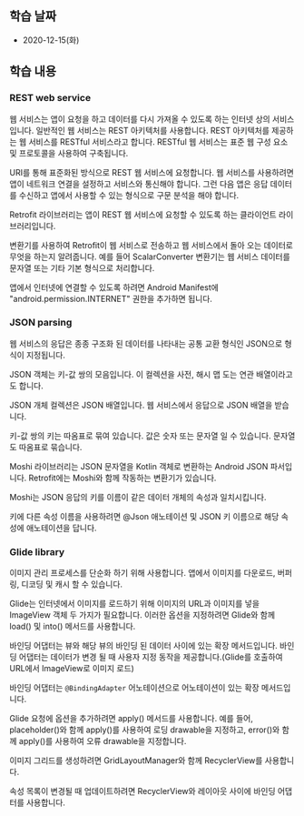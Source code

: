 ## 학습 날짜

* 2020-12-15(화)

## 학습 내용

### REST web service

웹 서비스는 앱이 요청을 하고 데이터를 다시 가져올 수 있도록 하는 인터넷 상의 서비스입니다.
일반적인 웹 서비스는 REST 아키텍처를 사용합니다. REST 아키텍처를 제공하는 웹 서비스를 RESTful 서비스라고 합니다. RESTful 웹 서비스는 표준 웹 구성 요소 및 프로토콜을 사용하여 구축됩니다.

URI를 통해 표준화된 방식으로 REST 웹 서비스에 요청합니다.
웹 서비스를 사용하려면 앱이 네트워크 연결을 설정하고 서비스와 통신해야 합니다. 그런 다음 앱은 응답 데이터를 수신하고 앱에서 사용할 수 있는 형식으로 구문 분석을 해야 합니다.

Retrofit 라이브러리는 앱이 REST 웹 서비스에 요청할 수 있도록 하는 클라이언트 라이브러리입니다.

변환기를 사용하여 Retrofit이 웹 서비스로 전송하고 웹 서비스에서 돌아 오는 데이터로 무엇을 하는지 알려줍니다. 예를 들어 ScalarConverter 변환기는 웹 서비스 데이터를 문자열 또는 기타 기본 형식으로 처리합니다.

앱에서 인터넷에 연결할 수 있도록 하려면 Android Manifest에 "android.permission.INTERNET" 권한을 추가하면 됩니다.

### JSON parsing

웹 서비스의 응답은 종종 구조화 된 데이터를 나타내는 공통 교환 형식인 JSON으로 형식이 지정됩니다.

JSON 객체는 키-값 쌍의 모음입니다. 이 컬렉션을 사전, 해시 맵 도는 연관 배열이라고도 합니다.

JSON 개체 컬렉션은 JSON 배열입니다. 웹 서비스에서 응답으로 JSON 배열을 받습니다.

키-값 쌍의 키는 따옴표로 묶여 있습니다. 값은 숫자 또는 문자열 일 수 있습니다. 문자열도 따옴표로 묶습니다.

Moshi 라이브러리는 JSON 문자열을 Kotlin 객체로 변환하는 Android JSON 파서입니다. Retrofit에는 Moshi와 함께 작동하는 변환기가 있습니다.

Moshi는 JSON 응답의 키를 이름이 같은 데이터 개체의 속성과 일치시킵니다.

키에 다른 속성 이름을 사용하려면 @Json 애노테이션 및 JSON 키 이름으로 해당 속성에 애노테이션을 답니다.

### Glide library

이미지 관리 프로세스를 단순화 하기 위해 사용합니다. 앱에서 이미지를 다운로드, 버퍼링, 디코딩 및 캐시 할 수 있습니다.

Glide는 인터넷에서 이미지를 로드하기 위해 이미지의 URL과 이미지를 넣을 ImageView 객체 두 가지가 필요합니다. 이러한 옵션을 지정하려면 Glide와 함께 load() 및 into() 메서드를 사용합니다.

바인딩 어댑터는 뷰와 해당 뷰의 바인딩 된 데이터 사이에 있는 확장 메서드입니다. 바인딩 어댑터는 데이터가 변경 될 때 사용자 지정 동작을 제공합니다.(Glide를 호출하여 URL에서 ImageView로 이미지 로드)

바인딩 어댑터는 ```@BindingAdapter``` 어노테이션으로 어노테이션이 있는 확장 메서드입니다.

Glide 요청에 옵션을 추가하려면 apply() 메서드를 사용합니다. 예를 들어, placeholder()와 함께 apply()를 사용하여 로딩 drawable을 지정하고, error()와 함께 apply()를 사용하여 오류 drawable을 지정합니다.

이미지 그리드를 생성하려면 GridLayoutManager와 함께 RecyclerView를 사용합니다.

속성 목록이 변경될 때 업데이트하려면 RecyclerView와 레이아웃 사이에 바인딩 어댑터를 사용합니다.